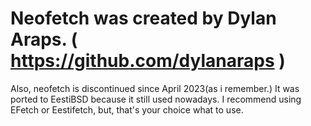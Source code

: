 # Neofetch was created by Dylan Araps. ( https://github.com/dylanaraps )
 Also, neofetch is discontinued since April 2023(as i remember.)
 It was ported to EestiBSD because it still used nowadays. 
 I recommend using EFetch or Eestifetch, but, that's your choice what to use.